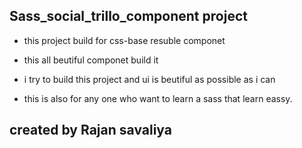 ## Sass_social_trillo_component project

- this project build for css-base resuble componet

- this all beutiful componet build it 
- i try to build this project and ui is beutiful as possible as i can

- this is also for any one who want to learn a sass that learn eassy.

## created by Rajan savaliya
